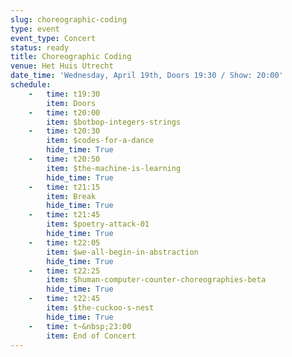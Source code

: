 ```yaml
---
slug: choreographic-coding
type: event
event_type: Concert
status: ready
title: Choreographic Coding
venue: Het Huis Utrecht
date_time: 'Wednesday, April 19th, Doors 19:30 / Show: 20:00'
schedule:
    -   time: t19:30
        item: Doors
    -   time: t20:00
        item: $botbop-integers-strings
    -   time: t20:30
        item: $codes-for-a-dance
        hide_time: True
    -   time: t20:50
        item: $the-machine-is-learning
        hide_time: True
    -   time: t21:15
        item: Break
        hide_time: True
    -   time: t21:45
        item: $poetry-attack-01
        hide_time: True
    -   time: t22:05
        item: $we-all-begin-in-abstraction
        hide_time: True
    -   time: t22:25
        item: $human-computer-counter-choreographies-beta
        hide_time: True
    -   time: t22:45
        item: $the-cuckoo-s-nest
        hide_time: True
    -   time: t~&nbsp;23:00
        item: End of Concert
---
```

